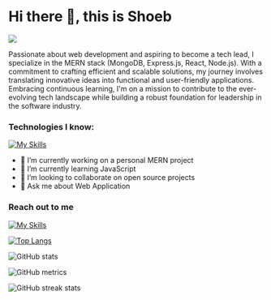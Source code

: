 # Hi there 👋, this is Shoeb
![](https://pbs.twimg.com/profile_banners/2747687885/1702125891/1500x500)

Passionate about web development and aspiring to become a tech lead, I specialize in the MERN stack (MongoDB, Express.js, React, Node.js). With a commitment to crafting efficient and scalable solutions, my journey involves translating innovative ideas into functional and user-friendly applications. Embracing continuous learning, I'm on a mission to contribute to the ever-evolving tech landscape while building a robust foundation for leadership in the software industry.


### Technologies I know:
[![My Skills](https://skillicons.dev/icons?i=mongodb,express,nodejs,react,js,tailwind,css,html,firebase,git)]()

- 🔭 I’m currently working on a personal MERN project 
- 🌱 I’m currently learning JavaScript 
- 👯 I’m looking to collaborate on open source projects 
- 💬 Ask me about Web Application 

### Reach out to me
[![My Skills](https://skillicons.dev/icons?i=linkedin)](https://www.linkedin.com/in/aburaitnshoeb/)


[![Top Langs](https://github-readme-stats.vercel.app/api/top-langs/?username=be3tle)](https://github.com/anuraghazra/github-readme-stats)

![GitHub stats](https://github-readme-stats.vercel.app/api?username=be3tle&show_icons=true&count_private=true)  

![GitHub metrics](https://metrics.lecoq.io/be3tle)  

![GitHub streak stats](https://streak-stats.demolab.com/?user=be3tle)  

